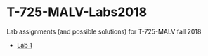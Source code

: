 # T-725-MALV-Labs2018
Lab assignments (and possible solutions) for T-725-MALV fall 2018

* [Lab 1](Lab1.md)
